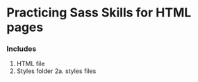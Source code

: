 # Practicing Sass Skills for HTML pages

### Includes

1. HTML file
2. Styles folder
   2a. styles files
